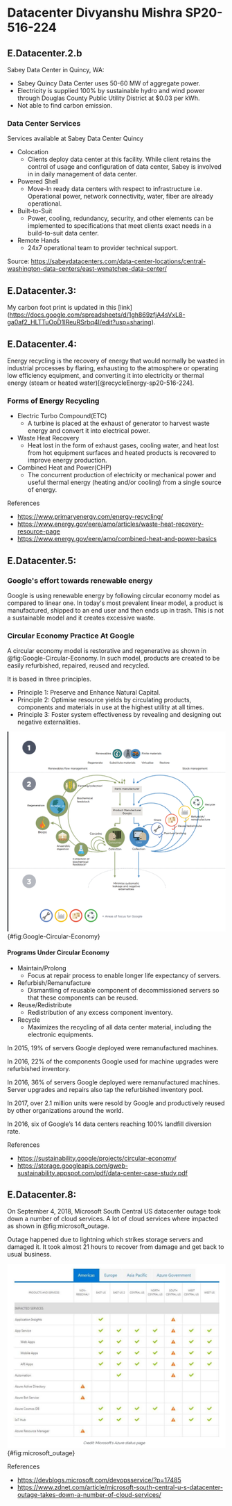 # Datacenter Divyanshu Mishra SP20-516-224 

## E.Datacenter.2.b

Sabey Data Center in Quincy, WA:

* Sabey Quincy Data Center uses 50-60 MW of aggregate power.
* Electricity is supplied 100% by sustainable hydro and wind power 
  through Douglas County Public Utility District at $0.03 per kWh.
* Not able to find carbon emission. 

### Data Center Services

Services available at Sabey Data Center Quincy

* Colocation
    * Clients deploy data center at this facility. While client retains the control of 
      usage and configuration of data center, Sabey is involved in in daily management 
      of data center.  
* Powered Shell
    * Move-In ready data centers with respect to infrastructure i.e. Operational power,
      network connectivity, water, fiber are already operational.
* Built-to-Suit
    * Power, cooling, redundancy, security, and other elements can be implemented to 
      specifications that meet clients exact needs in a build-to-suit data center.
* Remote Hands
    * 24x7 operational team to provider technical support.

Source: <https://sabeydatacenters.com/data-center-locations/central-washington-data-centers/east-wenatchee-data-center/>

## E.Datacenter.3:

My carbon foot print is updated in this [link] (https://docs.google.com/spreadsheets/d/1gh869zfjA4sVxL8-ga0af2_HLTTuOoD1IReuRSrbq4I/edit?usp=sharing).

## E.Datacenter.4:

Energy recycling is the recovery of energy that would normally be wasted in industrial 
processes by flaring, exhausting to the atmosphere or operating low efficiency equipment, 
and converting it into electricity or thermal energy (steam or heated water)[@recycleEnergy-sp20-516-224].

### Forms of Energy Recycling

* Electric Turbo Compound(ETC)
    * A turbine is placed at the exhaust of generator to harvest waste energy and convert it into 
      electrical power.  
* Waste Heat Recovery
    * Heat lost in the form of exhaust gases, cooling water, and heat lost from hot equipment surfaces 
      and heated products is recovered to improve energy production.
* Combined Heat and Power(CHP)
    * The concurrent production of electricity or mechanical power and useful thermal energy 
      (heating and/or cooling) from a single source of energy.

References

* <https://www.primaryenergy.com/energy-recycling/>
* <https://www.energy.gov/eere/amo/articles/waste-heat-recovery-resource-page>
* <https://www.energy.gov/eere/amo/combined-heat-and-power-basics>

## E.Datacenter.5:

### Google's effort towards renewable energy

Google is using renewable energy by following circular economy model as compared to linear one. In 
today's most prevalent linear model, a product is manufactured, shipped to an end user and then ends
up in trash. This is not a sustainable model and it creates excessive waste.

### Circular Economy Practice At Google

A circular economy model is restorative and regenerative as shown in @fig:Google-Circular-Economy. 
In such model, products are created to be easily refurbished, repaired, reused and recycled.

It is based in three principles.

* Principle 1: Preserve and Enhance Natural Capital.
* Principle 2: Optimise resource yields by circulating products, components and materials in use 
  at the highest utility at all times.
* Principle 3: Foster system effectiveness by revealing and designing out negative externalities.  

![Google Circular Economy](images/Google_Circular_Economy.png){#fig:Google-Circular-Economy} 

#### Programs Under Circular Economy

* Maintain/Prolong
    * Focus at repair process to enable longer life expectancy of servers.
* Refurbish/Remanufacture
    * Dismantling of reusable component of decommissioned servers so that these components can be
      reused.
* Reuse/Redistribute
    * Redistribution of any excess component inventory.
* Recycle
    * Maximizes the recycling of all data center material, including the electronic equipments. 

In 2015, 19% of servers Google deployed were remanufactured machines. 

In 2016, 22% of the components Google used for machine upgrades were refurbished inventory.

In 2016, 36% of servers Google deployed were remanufactured machines. Server upgrades and repairs also 
tap the refurbished inventory pool.

In 2017, over 2.1 million units were resold by Google and productively reused by other organizations 
around the world.

In 2016, six of Google’s 14 data centers reaching 100% landfill diversion rate.

References

* <https://sustainability.google/projects/circular-economy/>
* <https://storage.googleapis.com/gweb-sustainability.appspot.com/pdf/data-center-case-study.pdf>

## E.Datacenter.8:

On September 4, 2018, Microsoft South Central US datacenter outage took down a number of cloud services.
A lot of cloud services where impacted as shown in @fig:microsoft_outage.

Outage happened due to lightning which strikes storage servers and damaged it. It took almost 21 hours 
to recover from damage and get back to usual business. 

![Microsoft Outage](images/microsoft_outage.png){#fig:microsoft_outage}  

References

* <https://devblogs.microsoft.com/devopsservice/?p=17485>
* <https://www.zdnet.com/article/microsoft-south-central-u-s-datacenter-outage-takes-down-a-number-of-cloud-services/>
